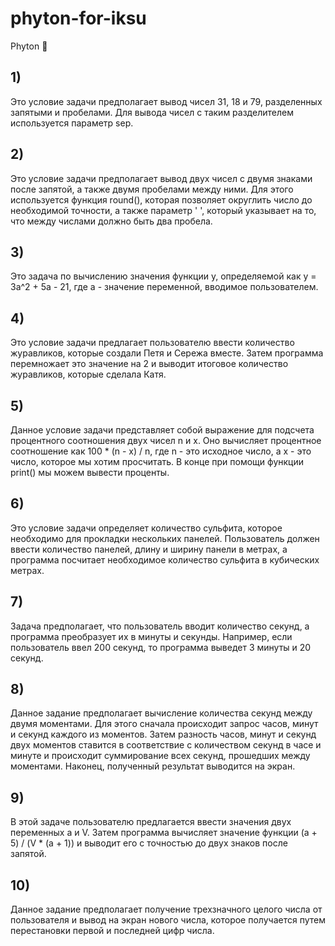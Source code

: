 # phyton-for-iksu
Phyton 🐛

## 1)
Это условие задачи предполагает вывод чисел 31, 18 и 79, разделенных запятыми и пробелами. Для вывода чисел с таким разделителем используется параметр sep.

## 2)
Это условие задачи предполагает вывод двух чисел с двумя знаками после запятой, а также двумя пробелами между ними. Для этого используется функция round(), которая позволяет округлить число до необходимой точности, а также параметр '  ', который указывает на то, что между числами должно быть два пробела.

## 3)
Это задача по вычислению значения функции y, определяемой как y = 3a^2 + 5a - 21, где a - значение переменной, вводимое пользователем.

## 4)
Это условие задачи предлагает пользователю ввести количество журавликов, которые создали Петя и Сережа вместе. Затем программа перемножает это значение на 2 и выводит итоговое количество журавликов, которые сделала Катя.

## 5)
Данное условие задачи представляет собой выражение для подсчета процентного соотношения двух чисел n и x. Оно вычисляет процентное соотношение как 100 * (n - x) / n, где n - это исходное число, а x - это число, которое мы хотим просчитать. В конце при помощи функции print() мы можем вывести проценты.

## 6)
Это условие задачи определяет количество сульфита, которое необходимо для прокладки нескольких панелей. Пользователь должен ввести количество панелей, длину и ширину панели в метрах, а программа посчитает необходимое количество сульфита в кубических метрах.

## 7)
Задача предполагает, что пользователь вводит количество секунд, а программа преобразует их в минуты и секунды. Например, если пользователь ввел 200 секунд, то программа выведет 3 минуты и 20 секунд.

## 8)
Данное задание предполагает вычисление количества секунд между двумя моментами. Для этого сначала происходит запрос часов, минут и секунд каждого из моментов. Затем разность часов, минут и секунд двух моментов ставится в соответствие с количеством секунд в часе и минуте и происходит суммирование всех секунд, прошедших между моментами. Наконец, полученный результат выводится на экран.

## 9)
В этой задаче пользователю предлагается ввести значения двух переменных a и V. Затем программа вычисляет значение функции (a + 5) / (V * (a + 1)) и выводит его с точностью до двух знаков после запятой.

## 10)
Данное задание предполагает получение трехзначного целого числа от пользователя и вывод на экран нового числа, которое получается путем перестановки первой и последней цифр числа.
